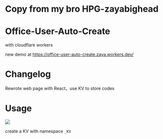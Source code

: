 # Copy from my bro HPG-zayabighead
# Office-User-Auto-Create
with cloudflare workers

new demo at https://office-user-auto-create.zaya.workers.dev/

# Changelog
Rewrote web page with React，use KV to store codes

# Usage

[<img src="https://camo.githubusercontent.com/6eb04703e85da31c430de46d32a904a7c55c0b3bc00811ae689f14faf91cd32e/68747470733a2f2f6465706c6f792e776f726b6572732e636c6f7564666c6172652e636f6d2f627574746f6e">](https://deploy.workers.cloudflare.com/?url=https://github.com/zayabighead/Office-User-Auto-Create)

create a KV with namespace `_KV`
